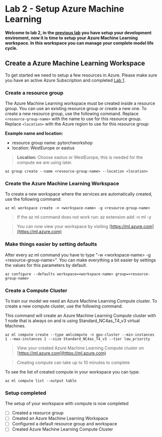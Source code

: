 # Lab 2 - Setup Azure Machine Learning

**Welcome to lab 2, in the [previous lab](../Lab%201%20-%20Setup) you have setup your development enviroment, now it is time to setup your Azure Machine Learning workspace. In this workspace you can manage your complete model life cycle.**

## Create a Azure Machine Learning Workspace

To get started we need to setup a few resources in Azure. Please make sure you have an active Azure Subscription and completed [Lab 1](../Lab%201%20-%20Setup).

### Create a resource group

The Azure Machine Learning workspace must be created inside a resource group. You can use an existing resource group or create a new one. To create a new resource group, use the following command. Replace ```<resource-group-name>``` with the name to use for this resource group. Replace ```<location>``` with the Azure region to use for this resource group:

**Example name and location:**&#x20;

* resource group name: pytorchworkshop
* location: WestEurope or eastus

>**Location:** Choose eastus or WestEurope, this is needed for the compute we are using later.

```
az group create --name <resource-group-name> --location <location>
```

### Create the Azure Machine Learning Workspace

To create a new workspace where the services are automatically created, use the following command:

```
az ml workspace create -n <workspace-name> -g <resource-group-name>
```

>If the az ml command does not work run: az extension add -n ml -y

>You can now view your workspace by visiting [https://ml.azure.com](https://ml.azure.com)

### Make things easier by setting defaults

After every az ml command you have to type "-w \<workspace-name> -g \<resource-group-name>". You can make everything a bit easier by settings the values for this parameters by default.

```
az configure --defaults workspace=<workspace-name> group=<resource-group-name>
```

### Create a Compute Cluster

To train our model we need an Azure Machine Learning Compute cluster. To create a new compute cluster, use the following command.

This command will create an Azure Machine Learning Compute cluster with 1 node that is always on and is using Standard_NC4as_T4_v3 virtual Machines.

```
az ml compute create --type amlcompute -n gpu-cluster --min-instances 1 --max-instances 1 --size Standard_NC4as_T4_v3 --tier low_priority
```

> View your created Azure Machine Learning Compute cluster on [https://ml.azure.com](https://ml.azure.com)

> Creating compute can take up to 10 minutes to complete

To see the list of created compute in your workspace you can type:

```
az ml compute list --output table
```

### Setup completed

The setup of your workspace with compute is now completed

* [ ] Created a resource group
* [ ] Created an Azure Machine Learning Workspace
* [ ] Configured a default resource group and workspace
* [ ] Created Azure Machine Learning Compute Cluster&#x20;
